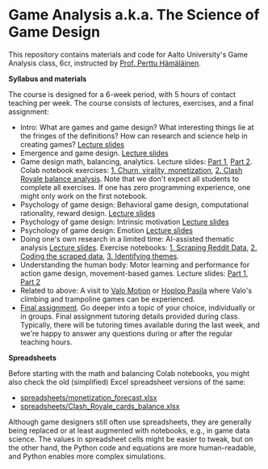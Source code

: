 # Game Analysis a.k.a. The Science of Game Design

This repository contains materials and code for Aalto University's Game Analysis class, 6cr, instructed by [Prof. Perttu Hämäläinen](http://perttu.info).

**Syllabus and materials**

The course is designed for a 6-week period, with 5 hours of contact teaching per week. The course consists of lectures, exercises, and a final assignment:

* Intro: What are games and game design? What interesting things lie at the fringes of the definitions? How can research and science help in creating games? [Lecture slides](lectures/Intro%20to%20game%20analysis%20and%20research.pdf)
* Emergence and game design. [Lecture slides](lectures/MDA_and_emergence.pdf)
* Game design math, balancing, analytics. Lecture slides: [Part 1](lectures/Game_design_math_part1.pdf), [Part 2](lectures/Game_design_math_part2.pdf). Colab notebook exercises: [1. Churn, virality, monetization](https://colab.research.google.com/github/PerttuHamalainen/GameAnalysis/blob/master/RetentionAndVirality.ipynb), [2. Clash Royale balance analysis](https://colab.research.google.com/github/PerttuHamalainen/GameAnalysis/blob/master/ClashRoyaleBalance.ipynb). Note that we don't expect all students to complete all exercises. If one has zero programming experience, one might only work on the first notebook.
* Psychology of game design: Behavioral game design, computational rationality, reward design. [Lecture slides](lectures/Psychology_of_games_part1_behavioral%20game%20design.pdf)
* Psychology of game design: Intrinsic motivation [Lecture slides](lectures/Psychology_of_games_part2_intrinsic%20motivation.pdf)
* Psychology of game design: Emotion [Lecture slides](lectures/Psychology_of_games_part3_emotion.pdf)
* Doing one's own research in a limited time: AI-assisted thematic analysis [Lecture slides](lectures/Do_your_own_research.pdf). Exercise notebooks: [1. Scraping Reddit Data](https://colab.research.google.com/github/PerttuHamalainen/LLMCode/blob/master/reddit_scraping.ipynb), [2. Coding the scraped data](https://colab.research.google.com/github/PerttuHamalainen/LLMCode/blob/master/reddit_coding.ipynb), [3. Identifying themes](https://colab.research.google.com/github/PerttuHamalainen/LLMCode/blob/master/theme_generation.ipynb).
* Understanding the human body: Motor learning and performance for action game design, movement-based games. Lecture slides: [Part 1](lectures/intrinsic_motivation_in_movement.pdf), [Part 2](lectures/Perception_action_and_motor_control_101.pdf)
* Related to above: A visit to [Valo Motion](https://valomotion.com) or [Hoplop Pasila](https://www.hoplop.fi/sisaleikkipuisto/helsinki-pasila) where Valo's climbing and trampoline games can be experienced.
* [Final assignment](lectures/final_assignment_instructions.pdf). Go deeper into a topic of your choice, individually or in groups. Final assignment tutoring details provided during class. Typically, there will be tutoring times available during the last week, and we're happy to answer any questions during or after the regular teaching hours.

**Spreadsheets**

Before starting with the math and balancing Colab notebooks, you might also check the old (simplified) Excel spreadsheet versions of the same:

* [spreadsheets/monetization_forecast.xlsx](spreadsheets/monetization_forecast.xlsx)
* [spreadsheets/Clash_Royale_cards_balance.xlsx](spreadsheets/Clash_Royale_cards_balance.xlsx)

Although game designers still often use spreadsheets, they are generally being replaced or at least augmented with notebooks, e.g., in game data science. The values in spreadsheet cells might be easier to tweak, but on the other hand, the Python code and equations are more human-readable, and Python enables more complex simulations.
